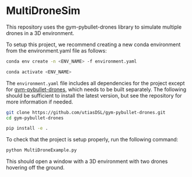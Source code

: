 # MultiDroneSim
This repository uses the gym-pybullet-drones library to simulate multiple drones in a 3D environment.

To setup this project, we recommend creating a new conda environment from the environment.yaml file as follows:
```bash
conda env create -n <ENV_NAME> -f environment.yaml
```
```bash
conda activate <ENV_NAME>
```
The `environment.yaml` file includes all dependencies for the project except for [gym-pybullet-drones](https://github.com/utiasDSL/gym-pybullet-drones),
which needs to be built separately. The following should be sufficient to install the latest version, 
but see the repository for more information if needed.
```bash
git clone https://github.com/utiasDSL/gym-pybullet-drones.git
cd gym-pybullet-drones

pip install -e .
```
To check that the project is setup properly, run the following command:
```bash
python MultiDroneExample.py
```
This should open a window with a 3D environment with two drones hovering off the ground.
